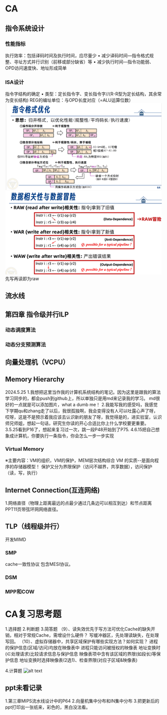 # CA
## 指令系统设计
### 性能指标
执行效率：包括译码时间及执行时间，应尽量少
• 减少译码时间—指令格式规整、寻址方式并行识别（前移或部分缺省）等
• 减少执行时间—指令功能弱、OPD访问速度快、地址形成简单
### ISA设计
指令字结构的确定
• 类型：定长指令字、变长指令字//(R-R型为定长结构，其余常为变长结构)
REG的编址单位：与OPD长度对应（=ALU运算位数）
![alt text](image.png)
![alt text](image-2.png)先写再读即为raw 
## 流水线
## 第四章 指令级并行ILP
### 动态调度算法
### 动态分支预测算法 
## 向量处理机（VCPU）
## Memory Hierarchy
2024.5.25
1.我想把这里当作我的计算机系统结构的笔记。因为这里是跟我的算法学习同步的，都会push到github上，所以单独只是用md来记录我的学习。
md很好的一点就是可以添加图片，what a dumb me！
2.我能写我的感受吗，我感觉下学期qu和zhang走了以后，我很孤独啊，我会变得没有人可以吐露心声了呀，哎呀，这是不是预示着我应该去认识新的朋友了呀，我觉得是的，进实验室，认识师兄师姐，想起一句话，研究生你读的开心合适比你上什么学校要更重要。
3.5.25看到P16了，想起来复习过一次，跳一段P48开始到了P75.
4.6.15把自己想象成计算机，你要执行一条指令，你会怎么一步一步实现
### Virtual Memory
※主要内容：VM的组织，VM的保护，MEM层次结构综合
VM 的实质--是面向程序的存储器模型！
保护又分为界限保护（访问不越界，共享数据），访问保护（读，写，执行）
## Internet Connection(互连网络)
1.网络直径（物理上距离最远的点最少通过几条边可以相互到达）和节点距离
PPT11页带弦环网网络直径。
## TLP（线程级并行）
开发MIMD
### SMP
cache一致性协议
包含MESI协议。
### DSM
### MPP和COW


# CA复习思考题
1.选择题
2.判断题
3.简答题
（9）、读失效优先于写方法可优化Cache的缺失开销，相对于常规Cache，需增设什么硬件？
写缓冲器区，先处理读缺失，在处理写回。
（10）、虚拟存储器中，共享区域保护有哪些实现方法？如何实现？
进程的保护信息(区域/访问)均放在映像表中  进程只能访问被授权的映像表 地址变换时(∈处理请求)比较请求信息与保护信息
映像表项中含有该区域的界限(如段长)等保护信息  地址变换时选择映像表(2选1)、检查界限(对应子区域&映像表)



4.计算题
![alt text](image-3.png)
## ppt未看记录
1.第三章MIPS流水线设计中的P64
2.向量机集中分布和IN集中分布
3.把更新后的ppt打印出一张纸来，彩色的，黑白没法看。


